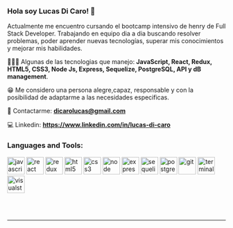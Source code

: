 ### Hola soy Lucas Di Caro! 👋

Actualmente me encuentro cursando el bootcamp intensivo de henry de Full Stack Developer. Trabajando en equipo dia a dia buscando resolver problemas, poder aprender nuevas tecnologías, superar mis conocimientos y mejorar mis habilidades. 

 👨🏽‍💻 Algunas de las tecnologias que manejo: **JavaScript, React, Redux, HTML5, CSS3, Node Js, Express, Sequelize, PostgreSQL, API y dB management**.

 😁 Me considero una persona alegre,capaz, responsable y con la posibilidad de adaptarme a las necesidades especificas. 

 📩 Contactarme: **dicarolucas@gmail.com**
 
 💻 Linkedin: **https://www.linkedin.com/in/lucas-di-caro**


### Languages and Tools:
<p align="left">
  <img src="https://api.iconify.design/logos:javascript.svg" alt="javascript" height="40" width="40"/>
 <img src="https://api.iconify.design/logos:react.svg" alt="react" height="40" width="40"/>
  <img src="https://api.iconify.design/logos:redux.svg" alt="redux" height="40" width="40"/>
  <img src="https://api.iconify.design/vscode-icons:file-type-html.svg" alt="html5" height="40" width="40"/>
  <img src="https://api.iconify.design/vscode-icons:file-type-css.svg" alt="css3" height="40" width="40"/>
  <img src="https://api.iconify.design/logos:nodejs.svg" alt="node" height="40" width="40"/> 
  <img src="https://api.iconify.design/simple-icons:express.svg" alt="express" height="40" width="40"/>  
   <img src="https://api.iconify.design/logos:sequelize.svg" alt="sequelize" height="40" width="40"/> 
  <img src="https://api.iconify.design/logos:postgresql.svg" alt="postgreSQL" height="40" width="40"/> 
  <img src="https://api.iconify.design/logos:git.svg" alt="git" height="40" width="40"/> 
  <img src="https://api.iconify.design/logos:terminal.svg" alt="terminal" height="40" width="40"/> 
  <img src="https://api.iconify.design/logos:visual-studio.svg" alt="visualstudio" height="40" width="40"/> 
  

<p>

<br />
<br />
  
  ---
  



<!--
**lucasdicaro/lucasdicaro** is a ✨ _special_ ✨ repository because its `README.md` (this file) appears on your GitHub profile.

Here are some ideas to get you started:

- 🔭 I’m currently working on ...
- 🌱 I’m currently learning ...
- 👯 I’m looking to collaborate on ...
- 🤔 I’m looking for help with ...
- 💬 Ask me about ...
- 📫 How to reach me: ...
- 😄 Pronouns: ...
- ⚡ Fun fact: ...
-->
